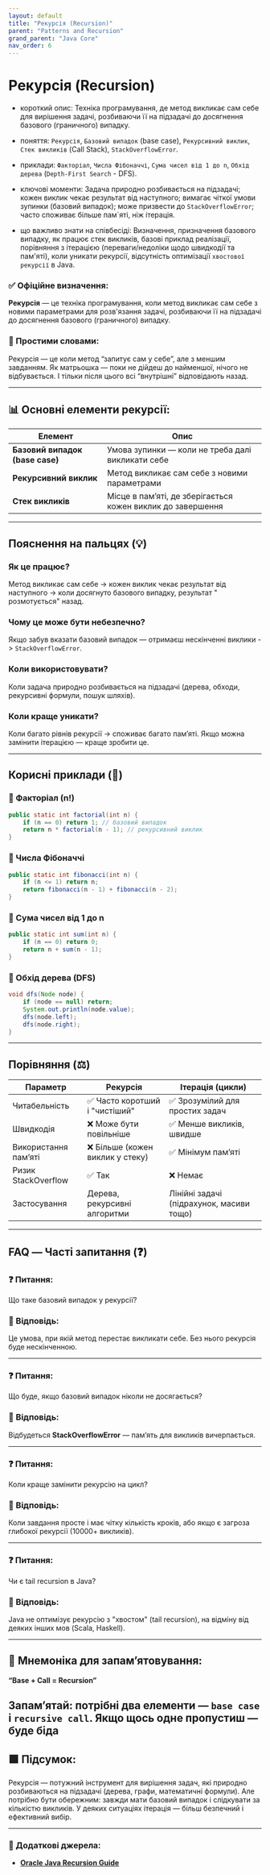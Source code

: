 ```yaml
---
layout: default
title: "Рекурсія (Recursion)"
parent: "Patterns and Recursion"
grand_parent: "Java Core"
nav_order: 6
---
```


# Рекурсія (Recursion)

* короткий опис: Техніка програмування, де метод викликає сам себе для вирішення задачі, розбиваючи її на підзадачі до досягнення базового (граничного) випадку.

* поняття: `Рекурсія`, `Базовий випадок` (base case), `Рекурсивний виклик`, `Стек викликів` (Call Stack), `StackOverflowError`.

* приклади: `Факторіал`, `Числа Фібоначчі`, `Сума чисел від 1 до n`, `Обхід дерева` (`Depth-First Search` - DFS).

* ключові моменти: Задача природно розбивається на підзадачі; кожен виклик чекає результат від наступного; вимагає чіткої умови зупинки (базовий випадок); може призвести до `StackOverflowError`; часто споживає більше пам`яті, ніж ітерація.

* що важливо знати на співбесіді: Визначення, призначення базового випадку, як працює стек викликів, базові приклад реалізації, порівняння з ітерацією (переваги/недоліки щодо швидкодії та пам'яті), коли уникати рекурсії, відсутність оптимізації `хвостової рекурсії` в Java.

### **✅ Офіційне визначення:**

**Рекурсія** — це техніка програмування, коли метод викликає сам себе з новими параметрами для розв'язання задачі, розбиваючи її на підзадачі до досягнення базового (граничного) випадку.

### **🧠 Простими словами:**

Рекурсія — це коли метод “запитує сам у себе”, але з меншим завданням. Як матрьошка — поки не дійдеш до найменшої, нічого не відбувається. І тільки після цього всі “внутрішні” відповідають назад.

---

## **📊 Основні елементи рекурсії:**

| Елемент                         | Опис                                                        |
|---------------------------------|-------------------------------------------------------------|
| **Базовий випадок (base case)** | Умова зупинки — коли не треба далі викликати себе           |
| **Рекурсивний виклик**          | Метод викликає сам себе з новими параметрами                |
| **Стек викликів**               | Місце в пам’яті, де зберігається кожен виклик до завершення |

---

## **Пояснення на пальцях (💡)**

### **Як це працює?**  

  Метод викликає сам себе -> кожен виклик чекає результат від наступного -> коли досягнуто базового випадку, результат "
  розмотується" назад.

### **Чому це може бути небезпечно?**  

  Якщо забув вказати базовий випадок — отримаєш нескінченні виклики -> `StackOverflowError`.

### **Коли використовувати?**  

  Коли задача природно розбивається на підзадачі (дерева, обходи, рекурсивні формули, пошук шляхів).

### **Коли краще уникати?**  

  Коли багато рівнів рекурсії -> споживає багато пам’яті. Якщо можна замінити ітерацією — краще зробити це.

---

## **Корисні приклади (🧪)**

### **🔻 Факторіал (n\!)**

```java
public static int factorial(int n) {
    if (n == 0) return 1; // базовий випадок
    return n * factorial(n - 1); // рекурсивний виклик
}
```

### **🔻 Числа Фібоначчі**

```java
public static int fibonacci(int n) {
    if (n <= 1) return n;
    return fibonacci(n - 1) + fibonacci(n - 2);
}
```

### **🔻 Сума чисел від 1 до n**

```java
public static int sum(int n) {
    if (n == 0) return 0;
    return n + sum(n - 1);
}
```

### **🔻 Обхід дерева (DFS)**

```java
void dfs(Node node) {
    if (node == null) return;
    System.out.println(node.value);
    dfs(node.left);
    dfs(node.right);
}
```

---

## **Порівняння (⚖️)**

| Параметр             | Рекурсія                        | Ітерація (цикли)                         |
|----------------------|---------------------------------|------------------------------------------|
| Читабельність        | ✅ Часто коротший і "чистіший"   | ✅ Зрозумілий для простих задач           |
| Швидкодія            | ❌ Може бути повільніше          | ✅ Менше викликів, швидше                 |
| Використання пам’яті | ❌ Більше (кожен виклик у стеку) | ✅ Мінімум пам’яті                        |
| Ризик StackOverflow  | ✅ Так                           | ❌ Немає                                  |
| Застосування         | Дерева, рекурсивні алгоритми    | Лінійні задачі (підрахунок, масиви тощо) |

---

## **FAQ — Часті запитання (❓)**

### **❓ Питання:**

 Що таке базовий випадок у рекурсії?

### **💬 Відповідь:**

Це умова, при якій метод перестає викликати себе. Без нього рекурсія буде нескінченною.

---

### **❓ Питання:**

 Що буде, якщо базовий випадок ніколи не досягається?

### **💬 Відповідь:**

Відбудеться **StackOverflowError** — пам’ять для викликів вичерпається.

---

### **❓ Питання:**

 Коли краще замінити рекурсію на цикл?

### **💬 Відповідь:**

Коли завдання просте і має чітку кількість кроків, або якщо є загроза глибокої рекурсії (10000+ викликів).

---

### **❓ Питання:**

 Чи є tail recursion в Java?

### **💬 Відповідь:**

Java не оптимізує рекурсію з "хвостом" (tail recursion), на відміну від деяких інших мов (Scala, Haskell).

---

## **🧠 Мнемоніка для запам’ятовування:**

**“Base \+ Call \= Recursion”**

Запамʼятай: потрібні два елементи — `base case` і `recursive call`. Якщо щось одне пропустиш — буде біда
---

## **🟩 Підсумок:**

Рекурсія — потужний інструмент для вирішення задач, які природно розбиваються на підзадачі (дерева, графи, математичні
формули). Але потрібно бути обережним: завжди мати базовий випадок і слідкувати за кількістю викликів. У деяких
ситуаціях ітерація — більш безпечний і ефективний вибір.

---

### **🔗 Додаткові джерела:**

* [**Oracle Java Recursion Guide**](https://docs.oracle.com/javase/tutorial/java/nutsandbolts/while.html#recursion)
